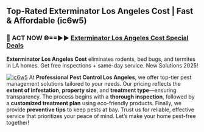 ## Top-Rated Exterminator Los Angeles Cost | Fast & Affordable (ic6w5)

<h3>🐜 ACT NOW 🌐==►► <a href="https://tinyurl.com/yc7vsfwc" rel="nofollow">Exterminator Los Angeles Cost Special Deals</a></h3>

**Exterminator Los Angeles Cost** eliminates rodents, bed bugs, and termites in LA homes. Get free inspections + same-day service. New Solutions 2025!

[![ic6w5](https://i.imgur.com/1VzRXn8.jpeg)](https://tinyurl.com/yc7vsfwc)
At **Professional Pest Control Los Angeles**, we offer top-tier pest management solutions tailored to your needs. Our pricing reflects the **extent of infestation**, **property size**, and **treatment type**—ensuring transparency. The process begins with a **thorough inspection**, followed by a **customized treatment plan** using eco-friendly products. Finally, we provide **preventive tips** to keep pests at bay. Trust us for reliable, effective service that prioritizes your peace of mind. Let’s make your home pest-free together!